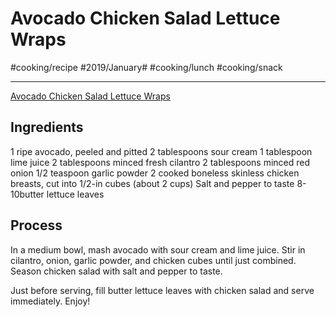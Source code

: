 # Avocado Chicken Salad Lettuce Wraps
#cooking/recipe #2019/January# #cooking/lunch #cooking/snack
- - - -
[Avocado Chicken Salad Lettuce Wraps](http://wholeandheavenlyoven.com/2016/03/31/avocado-chicken-salad-lettuce-wraps/)

## Ingredients
1 ripe avocado, peeled and pitted
2 tablespoons sour cream
1 tablespoon lime juice
2 tablespoons minced fresh cilantro
2 tablespoons minced red onion
1/2 teaspoon garlic powder
2 cooked boneless skinless chicken breasts, cut into 1/2-in cubes (about 2 cups)
Salt and pepper to taste
8-10butter lettuce leaves

## Process
In a medium bowl, mash avocado with sour cream and lime juice. Stir in cilantro, onion, garlic powder, and chicken cubes until just combined. Season chicken salad with salt and pepper to taste.

Just before serving, fill butter lettuce leaves with chicken salad and serve immediately. Enjoy!